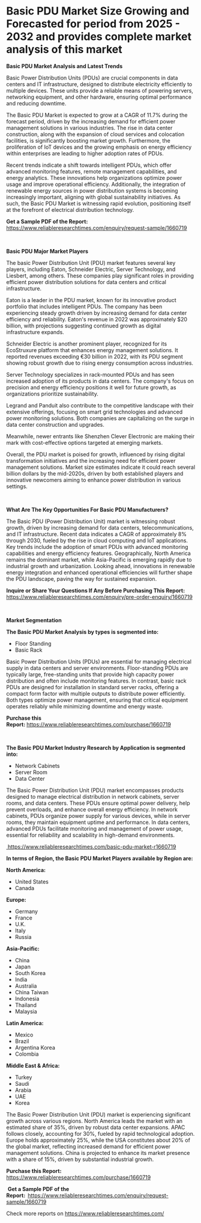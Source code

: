 <p><h1>Basic PDU Market Size Growing and Forecasted for period from 2025 - 2032 and provides complete market analysis of this market</h1></p><p><strong>Basic PDU Market Analysis and Latest Trends</strong></p>
<p><p>Basic Power Distribution Units (PDUs) are crucial components in data centers and IT infrastructure, designed to distribute electricity efficiently to multiple devices. These units provide a reliable means of powering servers, networking equipment, and other hardware, ensuring optimal performance and reducing downtime.</p><p>The Basic PDU Market is expected to grow at a CAGR of 11.7% during the forecast period, driven by the increasing demand for efficient power management solutions in various industries. The rise in data center construction, along with the expansion of cloud services and colocation facilities, is significantly boosting market growth. Furthermore, the proliferation of IoT devices and the growing emphasis on energy efficiency within enterprises are leading to higher adoption rates of PDUs.</p><p>Recent trends indicate a shift towards intelligent PDUs, which offer advanced monitoring features, remote management capabilities, and energy analytics. These innovations help organizations optimize power usage and improve operational efficiency. Additionally, the integration of renewable energy sources in power distribution systems is becoming increasingly important, aligning with global sustainability initiatives. As such, the Basic PDU Market is witnessing rapid evolution, positioning itself at the forefront of electrical distribution technology.</p></p>
<p><strong>Get a Sample PDF of the Report:&nbsp;</strong> <a href="https://www.reliableresearchtimes.com/enquiry/request-sample/1660719?utm_campaign=2457&utm_medium=2&utm_source=Github&utm_content=ia&utm_term=13022025&utm_id=basic-pdu">https://www.reliableresearchtimes.com/enquiry/request-sample/1660719</a></p>
<p>&nbsp;</p>
<p><strong>Basic PDU Major Market Players</strong></p>
<p><p>The basic Power Distribution Unit (PDU) market features several key players, including Eaton, Schneider Electric, Server Technology, and Liesbert, among others. These companies play significant roles in providing efficient power distribution solutions for data centers and critical infrastructure.</p><p>Eaton is a leader in the PDU market, known for its innovative product portfolio that includes intelligent PDUs. The company has been experiencing steady growth driven by increasing demand for data center efficiency and reliability. Eaton's revenue in 2022 was approximately $20 billion, with projections suggesting continued growth as digital infrastructure expands.</p><p>Schneider Electric is another prominent player, recognized for its EcoStruxure platform that enhances energy management solutions. It reported revenues exceeding €30 billion in 2022, with its PDU segment showing robust growth due to rising energy consumption across industries.</p><p>Server Technology specializes in rack-mounted PDUs and has seen increased adoption of its products in data centers. The company's focus on precision and energy efficiency positions it well for future growth, as organizations prioritize sustainability.</p><p>Legrand and Panduit also contribute to the competitive landscape with their extensive offerings, focusing on smart grid technologies and advanced power monitoring solutions. Both companies are capitalizing on the surge in data center construction and upgrades.</p><p>Meanwhile, newer entrants like Shenzhen Clever Electronic are making their mark with cost-effective options targeted at emerging markets.</p><p>Overall, the PDU market is poised for growth, influenced by rising digital transformation initiatives and the increasing need for efficient power management solutions. Market size estimates indicate it could reach several billion dollars by the mid-2020s, driven by both established players and innovative newcomers aiming to enhance power distribution in various settings.</p></p>
<p>&nbsp;</p>
<p><strong>What Are The Key Opportunities For Basic PDU Manufacturers?</strong></p>
<p><p>The Basic PDU (Power Distribution Unit) market is witnessing robust growth, driven by increasing demand for data centers, telecommunications, and IT infrastructure. Recent data indicates a CAGR of approximately 8% through 2030, fueled by the rise in cloud computing and IoT applications. Key trends include the adoption of smart PDUs with advanced monitoring capabilities and energy efficiency features. Geographically, North America remains the dominant market, while Asia-Pacific is emerging rapidly due to industrial growth and urbanization. Looking ahead, innovations in renewable energy integration and enhanced operational efficiencies will further shape the PDU landscape, paving the way for sustained expansion.</p></p>
<p><strong>Inquire or Share Your Questions If Any Before Purchasing This Report:</strong> <a href="https://www.reliableresearchtimes.com/enquiry/pre-order-enquiry/1660719?utm_campaign=2457&utm_medium=2&utm_source=Github&utm_content=ia&utm_term=13022025&utm_id=basic-pdu">https://www.reliableresearchtimes.com/enquiry/pre-order-enquiry/1660719</a></p>
<p>&nbsp;</p>
<p><strong>Market Segmentation</strong></p>
<p><strong>The Basic PDU Market Analysis by types is segmented into:</strong></p>
<p><ul><li>Floor Standing</li><li>Basic Rack</li></ul></p>
<p><p>Basic Power Distribution Units (PDUs) are essential for managing electrical supply in data centers and server environments. Floor-standing PDUs are typically large, free-standing units that provide high capacity power distribution and often include monitoring features. In contrast, basic rack PDUs are designed for installation in standard server racks, offering a compact form factor with multiple outputs to distribute power efficiently. Both types optimize power management, ensuring that critical equipment operates reliably while minimizing downtime and energy waste.</p></p>
<p><strong>Purchase this Report:&nbsp;</strong><a href="https://www.reliableresearchtimes.com/purchase/1660719?utm_campaign=2457&utm_medium=2&utm_source=Github&utm_content=ia&utm_term=13022025&utm_id=basic-pdu">https://www.reliableresearchtimes.com/purchase/1660719</a></p>
<p>&nbsp;</p>
<p><strong>The Basic PDU Market Industry Research by Application is segmented into:</strong></p>
<p><ul><li>Network Cabinets</li><li>Server Room</li><li>Data Center</li></ul></p>
<p><p>The Basic Power Distribution Unit (PDU) market encompasses products designed to manage electrical distribution in network cabinets, server rooms, and data centers. These PDUs ensure optimal power delivery, help prevent overloads, and enhance overall energy efficiency. In network cabinets, PDUs organize power supply for various devices, while in server rooms, they maintain equipment uptime and performance. In data centers, advanced PDUs facilitate monitoring and management of power usage, essential for reliability and scalability in high-demand environments.</p></p>
<p><a href="https://www.reliableresearchtimes.com/basic-pdu-market-r1660719?utm_campaign=2457&utm_medium=2&utm_source=Github&utm_content=ia&utm_term=13022025&utm_id=basic-pdu">&nbsp;https://www.reliableresearchtimes.com/basic-pdu-market-r1660719</a></p>
<p><strong>In terms of Region, the Basic PDU Market Players available by Region are:</strong></p>
<p>
    <p> <strong> North America: </strong>
        <ul>
            <li>United States</li>
            <li>Canada</li>
        </ul>
        </p> 
    <p> <strong> Europe: </strong>
        <ul>
            <li>Germany</li>
            <li>France</li>
            <li>U.K.</li>
            <li>Italy</li>
            <li>Russia</li>
        </ul>
        </p> 
    <p> <strong> Asia-Pacific: </strong>
        <ul>
            <li>China</li>
            <li>Japan</li>
            <li>South Korea</li>
            <li>India</li>
            <li>Australia</li>
            <li>China Taiwan</li>
            <li>Indonesia</li>
            <li>Thailand</li>
            <li>Malaysia</li>
        </ul>
        </p> 
    <p> <strong> Latin America: </strong>
        <ul>
            <li>Mexico</li>
            <li>Brazil</li>
            <li>Argentina Korea</li>
            <li>Colombia</li>
        </ul>
        </p> 
    <p> <strong> Middle East & Africa: </strong>
        <ul>
            <li>Turkey</li>
            <li>Saudi</li>
            <li>Arabia</li>
            <li>UAE</li>
            <li>Korea</li>
        </ul>
    </p>
    </p>
<p><p>The Basic Power Distribution Unit (PDU) market is experiencing significant growth across various regions. North America leads the market with an estimated share of 35%, driven by robust data center expansions. APAC follows closely, accounting for 30%, fueled by rapid technological adoption. Europe holds approximately 25%, while the USA constitutes about 20% of the global market, reflecting increased demand for efficient power management solutions. China is projected to enhance its market presence with a share of 15%, driven by substantial industrial growth.</p></p>
<p><strong>Purchase this Report: </strong><a href="https://www.reliableresearchtimes.com/purchase/1660719?utm_campaign=2457&utm_medium=2&utm_source=Github&utm_content=ia&utm_term=13022025&utm_id=basic-pdu">https://www.reliableresearchtimes.com/purchase/1660719</a></p>
<p>&nbsp;<strong>Get a Sample PDF of the Report:&nbsp;&nbsp;</strong><a href="https://www.reliableresearchtimes.com/enquiry/request-sample/1660719?utm_campaign=2457&utm_medium=2&utm_source=Github&utm_content=ia&utm_term=13022025&utm_id=basic-pdu">https://www.reliableresearchtimes.com/enquiry/request-sample/1660719</a></p>
<p><strong></strong></p>
<p>Check more reports on <a href="https://www.reliableresearchtimes.com/?utm_campaign=2457&utm_medium=2&utm_source=Github&utm_content=ia&utm_term=13022025&utm_id=basic-pdu">https://www.reliableresearchtimes.com/</a></p>